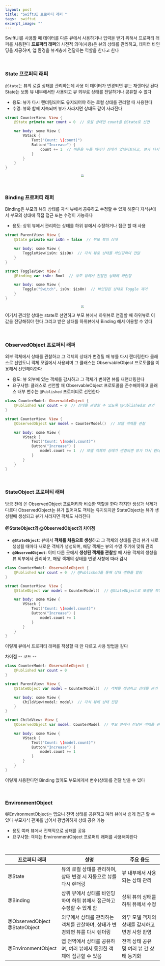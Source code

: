 ```yaml
---
layout: post
title: "SwiftUI 프로퍼티 래퍼 "
tags:  swiftui 
excerpt_image: ""
---
```


SwiftUI를 사용할 때 데이터를 다른 뷰에서 사용하거나 입력을 받기 위해서 프로퍼티 래퍼를 사용한다 **프로퍼티 래퍼**의 사전적 의미(사용)은 뷰의 상태를 관리하고, 데이터 바인딩을 제공하며, 앱 환경을 뷰계층에 전달하는 역할을 한다고 한다

&nbsp;

### State 프로퍼티 래퍼

`@State`는 뷰의 로컬 상태를 관리하는데 사용 이 데이터가 변경되면 뷰는 재랜더링 된다 State는 보통 뷰 내부에서만 사용되고 뷰 외부로 상태를 전달하거나 공유할 수 없다

* 용도: 뷰가 다시 랜더링되어도 유지되어야 하는 로컬 상태를 관리할 때 사용한다
* 수명: 뷰와 함께 지속되며 뷰가 사라지면 상태도 같이 사라진다

``` swift
struct CounterView: View {
    @State private var count = 0  // 로컬 상태인 count를 @State로 선언

    var body: some View {
        VStack {
            Text("Count: \(count)")
            Button("Increase") {
                count += 1  // 버튼을 누를 때마다 상태가 업데이트되고, 뷰가 다시 렌더링됨
            }
        }
    }
}
```

<center>
<img src="https://github.com/user-attachments/assets/01778fe1-2433-4eb8-9a76-655abcdcb508" style="zoom:50%;">
</center>

&nbsp;

### Binding 프로퍼티 래퍼

Binding은 부모의 뷰의 상태를 자식 뷰에서 공유하고 수정할 수 있게 해준다 자식뷰에서 부모의 상태에 직접 접근 또는 수정이 가능하다

* 용도: 상위 뷰에서 관리하는 상태를 하위 뷰에서 수정하거나 접근 할 때 사용

```swift
struct ParentView: View {
    @State private var isOn = false  // 부모 뷰의 상태

    var body: some View {
        ToggleView(isOn: $isOn)  // 자식 뷰로 상태를 바인딩하여 전달
    }
}

struct ToggleView: View {
    @Binding var isOn: Bool  // 부모 뷰에서 전달된 상태에 바인딩

    var body: some View {
        Toggle("Switch", isOn: $isOn)  // 바인딩된 상태로 Toggle 제어
    }
}
```

<center>
<img src="https://github.com/user-attachments/assets/38fd1a25-f958-4b53-841f-90536088868d" style="zoom:50%;">
</center>

여기서 관리할 상태는 state로 선언하고 부모 뷰에서 하위뷰로 연결할 때 하위뷰로 이 값을 전당해줘야 한다 그리고 받은 상태를 하위뷰에서 Binding 해서 이용할 수 있다

&nbsp;

### ObservedObject 프로퍼티 래퍼

외부 객체에서 상태를 관찰하고 그 객체의 상태가 변경될 때 뷰를 다시 랜더링한다 클래스로 선언도니 객체 모델에서 사용되며 그 클래스는 ObservableObject 프로토콜을 이용해서 선언해야한다

* 용도: 뷰 외부에 있는 객체를 감시하고 그 객체가 변하면 뷰를 재랜더링한다
* 요구사항: 클래스로 선언할 때  ObservableObject 프로토콜을 준수해야하고 클래스 내부 변수는 `@Published` 프로퍼티로 선언한다

``` swift
class CounterModel: ObservableObject {
    @Published var count = 0  // 상태를 관찰할 수 있도록 @Published로 선언
}

struct CounterView: View {
    @ObservedObject var model = CounterModel()  // 모델 객체를 관찰

    var body: some View {
        VStack {
            Text("Count: \(model.count)")
            Button("Increase") {
                model.count += 1  // 모델 객체의 상태가 변경되면 뷰가 다시 렌더링됨
            }
        }
    }
}
```

&nbsp;

### StateObject 프로퍼티 래퍼

방금 전에 쓴 ObservedObject 프로퍼티와 비슷한 역할을 한다 하지만 생성과 삭제가 다르다 ObservedObject는 뷰가 없어져도 객체는 유지되지만 StateObject는 뷰가 생성될때 생성되고 뷰가 사라지면 객체도 사라진다

#### **@StateObject와 @ObservedObject의 차이점**

- **`@StateObject`**: 뷰에서 **객체를 처음으로 생성**하고 그 객체의 상태를 관리 뷰가 새로 생성될 때마다 새로운 객체가 생성되며, 해당 객체는 뷰의 수명 주기에 맞춰 관리
- **`@ObservedObject`**: 이미 다른 곳에서 **생성된 객체를 관찰**할 때 사용 객체의 생성을 뷰 외부에서 관리하고, 해당 객체의 상태를 변경 사항에 따라 감시

``` swift
class CounterModel: ObservableObject {
    @Published var count = 0  // @Published를 통해 상태 변화를 알림
}

struct CounterView: View {
    @StateObject var model = CounterModel()  // @StateObject로 모델을 뷰에서 직접 관리

    var body: some View {
        VStack {
            Text("Count: \(model.count)")
            Button("Increase") {
                model.count += 1
            }
        }
    }
}
```

이렇게 뷰에서 프로퍼티 래퍼를 작성할 때 만 다르고 사용 방법을 같다

차이점 -- 코드 --

``` swift
class CounterModel: ObservableObject {
    @Published var count = 0
}

struct ParentView: View {
    @StateObject var model = CounterModel()  // 객체를 생성하고 상태를 관리

    var body: some View {
        ChildView(model: model)  // 자식 뷰에 상태 전달
    }
}

struct ChildView: View {
    @ObservedObject var model: CounterModel  // 부모 뷰에서 전달된 객체를 관찰

    var body: some View {
        VStack {
            Text("Count: \(model.count)")
            Button("Increase") {
                model.count += 1
            }
        }
    }
}
```

이렇게 사용한다면 Binding 없이도 부모에게서 변수(상태)를 전달 받을 수 있다

&nbsp;

### EnvironmentObject

@EnvironmentObject는 앱으니 전역 상태를 공유하고 여러 뷰에서 쉽게 접근 할 수 있다 부모자식 관계를 넘어서 광범위하게 상태 공유 가능 

* 용도 여러 뷰에서 전역적으로 상태를 공유
* 요구사항: 객체는 EnvironmentObject 프로퍼티 래퍼를 사용해야한다

&nbsp;

| 프로퍼티 래퍼                     | 설명                                                         | 주요 용도                                       |
| --------------------------------- | ------------------------------------------------------------ | ----------------------------------------------- |
| @State                            | 뷰의 로컬 상태를 관리하며, 상태 변경 시 자동으로 뷰를 다시 렌더링 | 뷰 내부에서 사용되는 상태 관리                  |
| @Binding                          | 상위 뷰에서 상태를 바인딩하여 하위 뷰에서 접근하고 수정할 수 있게 함 | 상위 뷰의 상태를 하위 뷰에서 수정               |
| @ObservedObject<br />@StateObject | 외부에서 상태를 관리하는 객체를 관찰하며, 상태가 변경되면 뷰를 다시 렌더링 | 외부 모델 객체의 상태를 감시하고 변경 사항 반영 |
| @EnvironmentObject                | 앱 전역에서 상태를 공유하며, 여러 뷰에서 동일한 객체에 접근할 수 있음 | 전역 상태 공유 및 여러 뷰 간 상태 동기화        |

